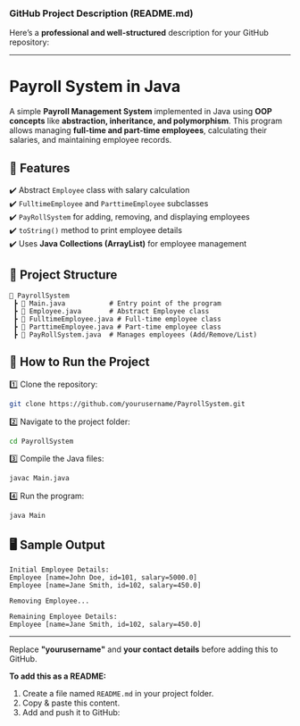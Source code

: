 ### **GitHub Project Description (README.md)**  

Here’s a **professional and well-structured** description for your GitHub repository:  

---

# **Payroll System in Java**  
A simple **Payroll Management System** implemented in Java using **OOP concepts** like **abstraction, inheritance, and polymorphism**. This program allows managing **full-time and part-time employees**, calculating their salaries, and maintaining employee records.  

## **📌 Features**  
✔️ Abstract `Employee` class with salary calculation  
✔️ `FulltimeEmployee` and `ParttimeEmployee` subclasses  
✔️ `PayRollSystem` for adding, removing, and displaying employees  
✔️ `toString()` method to print employee details  
✔️ Uses **Java Collections (ArrayList)** for employee management  

## **📂 Project Structure**  
```
📁 PayrollSystem
 ┣ 📜 Main.java           # Entry point of the program
 ┣ 📜 Employee.java       # Abstract Employee class
 ┣ 📜 FulltimeEmployee.java # Full-time employee class
 ┣ 📜 ParttimeEmployee.java # Part-time employee class
 ┣ 📜 PayRollSystem.java  # Manages employees (Add/Remove/List)
```

## **🚀 How to Run the Project**  
1️⃣ Clone the repository:  
```sh
git clone https://github.com/yourusername/PayrollSystem.git
```
2️⃣ Navigate to the project folder:  
```sh
cd PayrollSystem
```
3️⃣ Compile the Java files:  
```sh
javac Main.java
```
4️⃣ Run the program:  
```sh
java Main
```

## **🖥️ Sample Output**  
```
Initial Employee Details:
Employee [name=John Doe, id=101, salary=5000.0]
Employee [name=Jane Smith, id=102, salary=450.0]

Removing Employee...

Remaining Employee Details:
Employee [name=Jane Smith, id=102, salary=450.0]
```


---

Replace **"yourusername"** and **your contact details** before adding this to GitHub.  

**To add this as a README:**  
1. Create a file named `README.md` in your project folder.  
2. Copy & paste this content.  
3. Add and push it to GitHub:  
   ```sh
  


